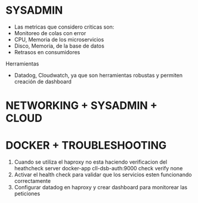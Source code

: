 # SYSADMIN

- Las metricas que considero criticas son: 
- Monitoreo de colas con error
- CPU, Memoria de los microservicios
- Disco, Memoria, de la base de datos
- Retrasos en consumidores

Herramientas
- Datadog, Cloudwatch, ya que son herramientas robustas y permiten creación de dashboard

# NETWORKING + SYSADMIN + CLOUD



# DOCKER + TROUBLESHOOTING

1. Cuando se utiliza el haproxy no esta haciendo verificacion del heathcheck server docker-app cll-dsb-auth:9000 check verify none
2. Activar el health check para validar que los servicios esten funcionando correctamente
3. Configurar datadog en haproxy y crear dashboard para monitorear las peticiones

